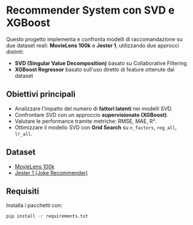 # Recommender System con SVD e XGBoost

Questo progetto implementa e confronta modelli di raccomandazione su due dataset reali: **MovieLens 100k** e **Jester 1**, utilizzando due approcci distinti:

- **SVD (Singular Value Decomposition)** basato su Collaborative Filtering
- **XGBoost Regressor** basato sull'uso diretto di feature ottenute dal dataset

## Obiettivi principali

- Analizzare l’impatto del numero di **fattori latenti** nei modelli SVD.
- Confrontare SVD con un approccio **supervisionato (XGBoost)**.
- Valutare le performance tramite metriche: RMSE, MAE, R².
- Ottimizzare il modello SVD con **Grid Search** su `n_factors`, `reg_all`, `lr_all`.

## Dataset

- [MovieLens 100k](https://grouplens.org/datasets/movielens/100k/)
- [Jester 1 (Joke Recommender)](https://goldberg.berkeley.edu/jester-data/)

## Requisiti

Installa i pacchetti con:

```bash
pip install -r requirements.txt
